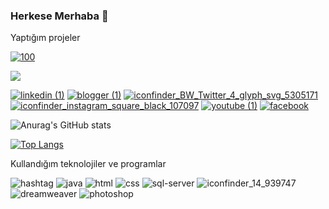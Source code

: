
### Herkese Merhaba 👋
Yaptığım projeler

[![100](https://github.com/user-attachments/assets/2083d6c5-02c5-4172-bac0-8d16c75f3f17)](https://play.google.com/store/apps/details?id=com.createchsoft.mathpuzzle)
 







[![](https://visitcount.itsvg.in/api?id=serafettingunes&label=G%C3%B6r%C3%BCnt%C3%BClenme%20Say%C4%B1s%C4%B1&color=0&icon=1&pretty=false)](https://visitcount.itsvg.in)

 
[![linkedin (1)](https://user-images.githubusercontent.com/54938342/118039477-10405b80-b379-11eb-98f9-89b40130d0da.png)](https://www.linkedin.com/in/%C5%9Ferafettin-g%C3%BCne%C5%9F-3440/) [![blogger (1)](https://user-images.githubusercontent.com/54938342/118039667-4087fa00-b379-11eb-8f36-2cba27b891a1.png)](https://serafettingunes.blogspot.com/)   [![iconfinder_BW_Twitter_4_glyph_svg_5305171](https://user-images.githubusercontent.com/54938342/118364869-faae7a00-b5a2-11eb-9691-ba0439c04e0c.png)](https://twitter.com/erafett57354175)  [ ![iconfinder_instagram_square_black_107097](https://user-images.githubusercontent.com/54938342/118364994-84f6de00-b5a3-11eb-8503-63f561d32ffc.png)](https://www.instagram.com/serafettingunes40/?hl=tr)  [![youtube (1)](https://user-images.githubusercontent.com/54938342/118039802-67463080-b379-11eb-9fde-4b3d5d5c366c.png)](https://www.youtube.com/channel/UCC3k83-Bh5AXcvKBZDh9_Ag)  [![facebook](https://user-images.githubusercontent.com/54938342/118095182-6e505b80-b3d8-11eb-9b92-8787e4a4beca.png)](https://www.facebook.com/serafettin.gunes.9066/)  


![Anurag's GitHub stats](https://github-readme-stats.vercel.app/api?username=serafettingunes&show_icons=true&theme=tokyonight)

[![Top Langs](https://github-readme-stats.vercel.app/api/top-langs/?username=serafettingunes&langs_count=8&theme=tokyonight)](https://github.com/serafettingunes/github-readme-stats)




Kullandığım teknolojiler ve programlar

![hashtag](https://user-images.githubusercontent.com/54938342/118315750-90dc9480-b4fe-11eb-9e69-ddea15964c68.png) ![java](https://user-images.githubusercontent.com/54938342/118315771-9934cf80-b4fe-11eb-8a4f-d07cd835b735.png) ![html](https://user-images.githubusercontent.com/54938342/118315802-a3ef6480-b4fe-11eb-9b5e-df92f474f379.png) ![css](https://user-images.githubusercontent.com/54938342/118315818-ab167280-b4fe-11eb-8a69-3a27b9eddee6.png) ![sql-server](https://user-images.githubusercontent.com/54938342/118317518-d732f300-b500-11eb-8d5a-1ac14bed2868.png) ![iconfinder_14_939747](https://user-images.githubusercontent.com/54938342/118317116-54119d00-b500-11eb-96e0-6c691fbfa07e.png) ![dreamweaver](https://user-images.githubusercontent.com/54938342/118315848-b5d10780-b4fe-11eb-96e6-ad61ecc6b8de.png) ![photoshop](https://user-images.githubusercontent.com/54938342/118315866-ba95bb80-b4fe-11eb-8718-98f148bbee62.png) 





        

             

      

     

            

      

    




      
